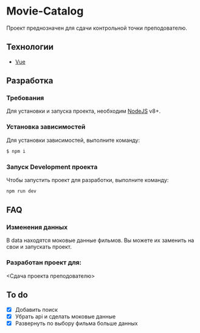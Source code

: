# Movie-Catalog
Проект преднозначен для сдачи контрольной точки преподователю.

## Технологии
- [Vue](https://vuejs.org)

## Разработка

### Требования
Для установки и запуска проекта, необходим [NodeJS](https://nodejs.org/) v8+.

### Установка зависимостей
Для установки зависимостей, выполните команду:
```sh
$ npm i
```

### Запуск Development проекта
Чтобы запустить проект для разработки, выполните команду:
```sh
npm run dev
```

## FAQ

### Изменения данных 
В data находятся моковые данные фильмов. Вы можете их заменить на свои и запускать проект.

### Разработан проект для:
<Сдача проекта преподователю>

## To do
- [x] Добавить поиск
- [x] Убрать api и сделать моковые данные
- [x] Развернуть по выбору фильма больше данных 
